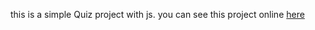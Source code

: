 this is a simple Quiz project with js.
you can see this project online [here](https://maha-ni.github.io/Clock-project/)
